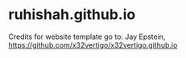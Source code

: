 # ruhishah.github.io
Credits for website template go to: Jay Epstein, https://github.com/x32vertigo/x32vertigo.github.io
